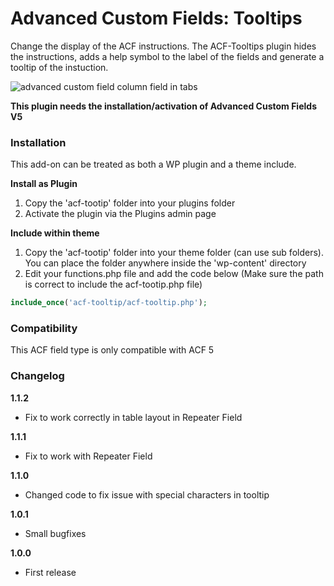 # Advanced Custom Fields: Tooltips

Change the display of the ACF instructions. The ACF-Tooltips plugin hides the instructions, adds a help symbol to the label of the fields and generate a tooltip of the instuction.

![advanced custom field column field in tabs](http://www.dreihochzwo.de/download/acf-tooltip2.jpg)

**This plugin needs the installation/activation of Advanced Custom Fields V5**

### Installation

This add-on can be treated as both a WP plugin and a theme include.

**Install as Plugin**

1. Copy the 'acf-tootip' folder into your plugins folder
2. Activate the plugin via the Plugins admin page

**Include within theme**

1.	Copy the 'acf-tootip' folder into your theme folder (can use sub folders). You can place the folder anywhere inside the 'wp-content' directory
2.	Edit your functions.php file and add the code below (Make sure the path is correct to include the acf-tootip.php file)

```php
include_once('acf-tooltip/acf-tooltip.php');
```

### Compatibility

This ACF field type is only compatible with ACF 5


### Changelog
**1.1.2**
* Fix to work correctly in table layout in Repeater Field

**1.1.1**
* Fix to work with Repeater Field

**1.1.0**
* Changed code to fix issue with special characters in tooltip 

**1.0.1**
* Small bugfixes

**1.0.0**
* First release
